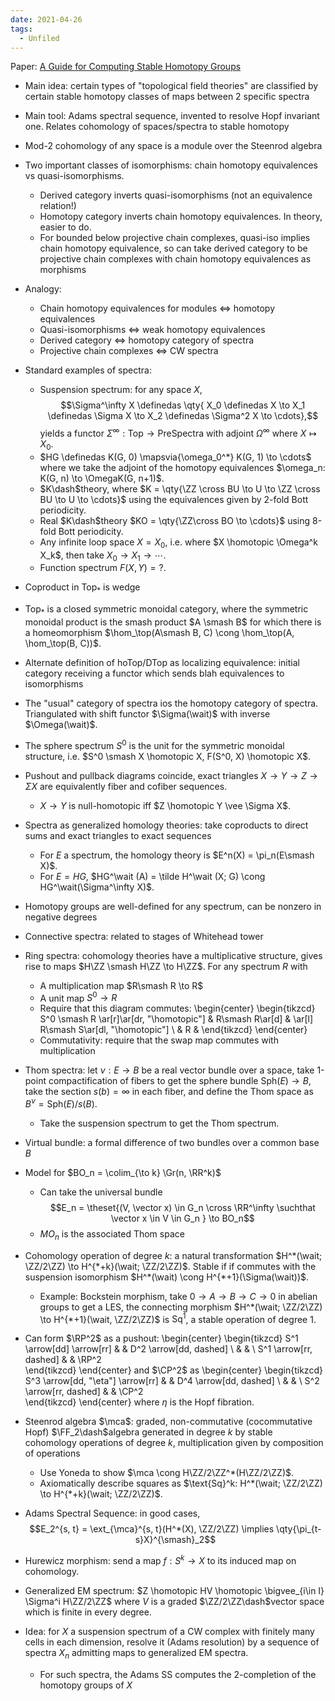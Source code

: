 ```yaml
---
date: 2021-04-26
tags: 
  - Unfiled
---
```


Paper: [A Guide for Computing Stable Homotopy Groups](https://arxiv.org/abs/1801.07530)

- Main idea: certain types of "topological field theories" are classified by certain stable homotopy classes of maps between 2 specific spectra
- Main tool: Adams spectral sequence, invented to resolve Hopf invariant one. Relates cohomology of spaces/spectra to stable homotopy
- Mod-2 cohomology of any space is a module over the Steenrod algebra
- Two important classes of isomorphisms: chain homotopy equivalences vs quasi-isomorphisms.
  - Derived category inverts quasi-isomorphisms (not an equivalence relation!)
  - Homotopy category inverts chain homotopy equivalences. In theory, easier to do.
  - For bounded below projective chain complexes, quasi-iso implies chain homotopy equivalence, so can take derived category to be projective chain complexes with chain homotopy equivalences as morphisms
- Analogy:
  - Chain homotopy equivalences for modules $\iff$ homotopy equivalences
  - Quasi-isomorphisms $\iff$ weak homotopy equivalences
  - Derived category $\iff$ homotopy category of spectra
  - Projective chain complexes $\iff$ CW spectra
- Standard examples of spectra:
  - Suspension spectrum: for any space $X$, $$\Sigma^\infty X \definedas \qty{ X_0 \definedas X \to X_1 \definedas \Sigma X \to X_2 \definedas \Sigma^2 X \to \cdots},$$ yields a functor $\Sigma^\infty:\text{Top} \to \text{PreSpectra}$ with adjoint $\Omega^\infty$ where $X \mapsto X_0$.
  - $HG \definedas K(G, 0) \mapsvia{\omega_0^*} K(G, 1) \to \cdots$ where we take the adjoint of the homotopy equivalences $\omega_n: K(G, n) \to \OmegaK(G, n+1)$.
  - $K\dash$theory, where $K = \qty{\ZZ \cross BU \to U \to \ZZ \cross BU \to U \to \cdots}$ using the equivalences given by 2-fold Bott periodicity.
  - Real $K\dash$theory $KO = \qty{\ZZ\cross BO \to \cdots}$ using 8-fold Bott periodicity.
  - Any infinite loop space $X= X_0$, i.e. where $X \homotopic \Omega^k X_k$, then take $X_0 \to X_1 \to \cdots$.
  - Function spectrum $F(X, Y) = ?$.
- Coproduct in $\text{Top}_*$ is wedge
- $\text{Top}_*$ is a closed symmetric monoidal category, where the symmetric monoidal product is the smash product $A \smash B$ for which there is a homeomorphism $\hom_\top(A\smash B, C) \cong \hom_\top(A, \hom_\top(B, C))$.
- Alternate definition of hoTop/DTop as localizing equivalence: initial category receiving a functor which sends blah equivalences to isomorphisms 
- The "usual" category of spectra ios the homotopy category of spectra. Triangulated with shift functor $\Sigma(\wait)$ with inverse $\Omega(\wait)$.
- The sphere spectrum $S^0$ is the unit for the symmetric monoidal structure, i.e. $S^0 \smash X \homotopic X, F(S^0, X) \homotopic X$.
- Pushout and pullback diagrams coincide, exact triangles $X\to Y \to Z \to \Sigma X$ are equivalently fiber and cofiber sequences.
  - $X\to Y$ is null-homotopic iff $Z \homotopic Y \vee \Sigma X$.
- Spectra as generalized homology theories: take coproducts to direct sums and exact triangles to exact sequences
  - For $E$ a spectrum, the homology theory is $E^n(X) = \pi_n(E\smash X)$.
  - For $E = HG$, $HG^\wait (A) = \tilde H^\wait (X; G) \cong HG^\wait(\Sigma^\infty X)$.
- Homotopy groups are well-defined for any spectrum, can be nonzero in negative degrees
- Connective spectra: related to stages of Whitehead tower
- Ring spectra: cohomology theories have a multiplicative structure, gives rise to maps $H\ZZ \smash H\ZZ \to H\ZZ$. For any spectrum $R$ with
  - A multiplication map $R\smash R \to R$
  - A unit map $S^0 \to R$
  - Require that this diagram commutes:
  \begin{center}
  \begin{tikzcd}
  S^0 \smash R \ar[r]\ar[dr, "\homotopic"] & R\smash R\ar[d] & \ar[l] R\smash S\ar[dl, "\homotopic"] \\
  & R &
  \end{tikzcd}
  \end{center}
  - Commutativity: require that the swap map commutes with multiplication

- Thom spectra: let $\nu: E\to B$ be a real vector bundle over a space, take 1-point compactification of fibers to get the sphere bundle $\text{Sph}(E) \to B$, take the section $s(b) = \infty$ in each fiber, and define the Thom space as $B^\nu = \text{Sph}(E)/s(B)$.
  - Take the suspension spectrum to get the Thom spectrum.
- Virtual bundle: a formal difference of two bundles over a common base $B$
- Model for $BO_n = \colim_{\to k} \Gr(n, \RR^k)$
  - Can take the universal bundle $$E_n = \theset{(V, \vector x) \in G_n \cross \RR^\infty \suchthat \vector x \in V \in G_n  } \to BO_n$$
  - $MO_n$ is the associated Thom space
- Cohomology operation of degree $k$: a natural transformation $H^*(\wait; \ZZ/2\ZZ) \to H^{*+k}(\wait; \ZZ/2\ZZ)$. Stable if if commutes with the suspension isomorphism $H^*(\wait) \cong H^{*+1}(\Sigma(\wait))$.
  - Example: Bockstein morphism, take $0\to A \to B \to C \to 0$ in abelian groups to get a LES, the connecting morphism $H^*(\wait; \ZZ/2\ZZ) \to H^{*+1}(\wait, \ZZ/2\ZZ)$ is $\text{Sq}^1$, a stable operation of degree 1.
- Can form $\RP^2$ as a pushout:
  \begin{center}
  \begin{tikzcd}
  S^1 \arrow[dd] \arrow[rr] &  & D^2 \arrow[dd, dashed] \\
                            &  &                        \\
  S^1 \arrow[rr, dashed]    &  & \RP^2                 
  \end{tikzcd}
  \end{center}
  and $\CP^2$ as 
  \begin{center}
  \begin{tikzcd}
  S^3 \arrow[dd, "\eta"] \arrow[rr] &  & D^4 \arrow[dd, dashed] \\
                            &  &                        \\
  S^2 \arrow[rr, dashed]    &  & \CP^2                 
  \end{tikzcd}
  \end{center}
  where $\eta$ is the Hopf fibration.

- Steenrod algebra $\mca$: graded, non-commutative (cocommutative Hopf) $\FF_2\dash$algebra generated in degree $k$ by stable cohomology operations of degree $k$, multiplication given by composition of operations
  - Use Yoneda to show $\mca \cong H\ZZ/2\ZZ^*(H\ZZ/2\ZZ)$.
  - Axiomatically describe squares as $\text{Sq}^k: H^*(\wait; \ZZ/2\ZZ) \to H^{*+k}(\wait; \ZZ/2\ZZ)$.

- Adams Spectral Sequence: in good cases, $$E_2^{s, t} = \ext_{\mca}^{s, t}(H^*(X), \ZZ/2\ZZ) \implies \qty{\pi_{t-s}X}^{\smash}_2$$
- Hurewicz morphism: send a map $f: S^k \to X$ to its induced map on cohomology.
- Generalized EM spectrum: $Z \homotopic HV \homotopic \bigvee_{i\in I} \Sigma^i H\ZZ/2\ZZ$ where $V$ is a graded $\ZZ/2\ZZ\dash$vector space which is finite in every degree.
- Idea: for $X$ a suspension spectrum of a CW complex with finitely many cells in each dimension, resolve it (Adams resolution) by a sequence of spectra $X_n$ admitting maps to generalized EM spectra.
  - For such spectra, the Adams SS computes the 2-completion of the homotopy groups of $X$ 
